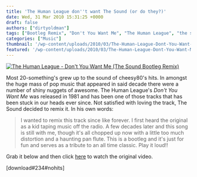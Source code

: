 ```yaml
---
title: 'The Human League don''t want The Sound (or do they?)'
date: Wed, 31 Mar 2010 15:31:25 +0000
draft: false
authors: ["dirtyoldman"]
tags: ["Bootleg Remix", "Don't You Want Me", "The Human League", "the sound"]
categories: ["Music"]
thumbnail: '/wp-content/uploads/2010/03/The-Human-League-Dont-You-Want-Me-The-Sound-Bootleg-Remix-150x150.jpg'
featured: '/wp-content/uploads/2010/03/The-Human-League-Dont-You-Want-Me-The-Sound-Bootleg-Remix-300x190.jpg'
---
```


[![](/wp-content/uploads/2010/03/The-Human-League-Dont-You-Want-Me-The-Sound-Bootleg-Remix.jpg "The Human League - Don't You Want Me (The Sound Bootleg Remix)")](/2010/03/31/the-human-league-dont-want-the-sound-or-do-they/the-human-league-dont-you-want-me-the-sound-bootleg-remix/)

Most 20-something's grew up to the sound of cheesy80's hits. In amongst the huge mass of pop music that appeared in said decade there were a number of shiny nuggets of awesome. The Human League's _Don't You Want Me_ was released in 1981 and has been one of those tracks that has been stuck in our heads ever since. Not satisfied with loving the track, The Sound decided to remix it. In his own words:

> I wanted to remix this track since like forever. I first heard the original as a kid taping music off the radio. A few decades later and this song is still with me, though it's all chopped up now with a little too much distortion and a haunting pan flute. This is a bootleg and it's just for fun and serves as a tribute to an all time classic. Play it loud!!

Grab it below and then click [here](http://www.youtube.com/watch?v=arUqoKjU3D4) to watch the original video.

\[download#234#nohits\]

